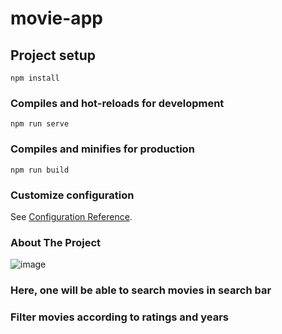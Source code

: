 # movie-app

## Project setup
```
npm install
```

### Compiles and hot-reloads for development
```
npm run serve
```

### Compiles and minifies for production
```
npm run build
```

### Customize configuration
See [Configuration Reference](https://cli.vuejs.org/config/).

### About The Project
![image](https://user-images.githubusercontent.com/66173499/121705673-822fd000-caf2-11eb-8411-45e5c79e790a.png)
<h3>Here, one will be able to search movies in search bar</h3>
<h3>Filter movies according to ratings and years</h3>
